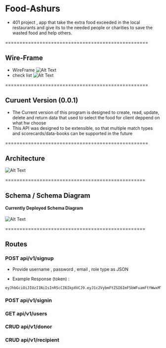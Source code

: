 # Food-Ashurs
- 401 project , app that take the extra food exceeded in the local restaurants and give its to the needed people or charities to save the wasted food and help others. 

==================================================

## Wire-Frame
- WireFrame ![Alt Text](https://ibb.co/dfVjG4h)
- check list ![Alt Text](https://ibb.co/zZfTnm8)

==================================================
## Curuent Version (0.0.1)
* The Current version of this program is designed to create, read, update, delete and return data that used to select the food for client deppend on what hw choose 
* This API was designed to be extensible, so that multiple match types and scorecards/data-books can be supported in the future


==================================================
## Architecture
 ![Alt Text](https://ibb.co/L9KWJ4c)


=================================================

## Schema / Schema Diagram

#### Currently Deployed Schema Diagram
 ![Alt Text]()


=================================================

## Routes 
### POST api/v1/signup
* Provide username , password , email , role type as JSON


* Example Response (token) :

```
eyJhbGciOiJIUzI1NiIsInR5cCI6IkpXVCJ9.eyJ1c2VybmFtZSI6ImF5bWFuamFtYWwxMTJAZ21haWwuY29tIiwiY2FwYWJpbGl0aWVzIjoiZG9ub3IiLCJpYXQiOjE1ODE4NDcwODh9.mWg7cX9DslxPfregEp_japAMEf0jTswTxnpLDAjguiU
```

### POST api/v1/signin


### GET api/v1/users


### CRUD api/v1/donor


### CRUD api/v1/recipient



